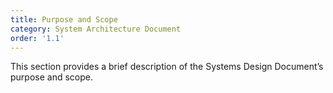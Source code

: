 ```yaml
---
title: Purpose and Scope
category: System Architecture Document
order: '1.1'
---
```


This section provides a brief description of the Systems Design Document’s purpose and scope.

